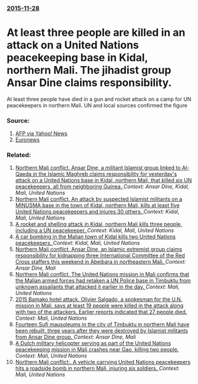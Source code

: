 ### [2015-11-28](/news/2015/11/28/index.md)

# At least three people are killed in an attack on a United Nations peacekeeping base in Kidal, northern Mali. The jihadist group Ansar Dine claims responsibility. 

At least three people have died in a gun and rocket attack on a camp for UN peacekeepers in northern Mali. UN and local sources confirmed the figure


### Source:

1. [AFP via Yahoo! News](http://news.yahoo.com/jihadist-group-ansar-dine-claims-deadly-attack-un-184641376.html;_ylt=AwrC1Cl9.VlWCXEAMlLQtDMD;_ylu=X3oDMTByOHZyb21tBGNvbG8DYmYxBHBvcwMxBHZ0aWQDBHNlYwNzcg--)
2. [Euronews](http://www.euronews.com/2015/11/28/mali-un-peacekeepers-base-attacked-by-unidentified-gunmen/)

### Related:

1. [Northern Mali conflict. Ansar Dine, a militant Islamist group linked to Al-Qaeda in the Islamic Maghreb claims responsibility for yesterday's attack on a United Nations base in Kidal, northern Mali, that killed six UN peacekeepers, all from neighboring Guinea. ](/news/2016/02/13/northern-mali-conflict-ansar-dine-a-militant-islamist-group-linked-to-al-qaeda-in-the-islamic-maghreb-claims-responsibility-for-yesterday.md) _Context: Ansar Dine, Kidal, Mali, United Nations_
2. [Northern Mali conflict. An attack by suspected Islamist militants on a MINUSMA base in the town of Kidal, northern Mali, kills at least five United Nations peacekeepers and injures 30 others. ](/news/2016/02/12/northern-mali-conflict-an-attack-by-suspected-islamist-militants-on-a-minusma-base-in-the-town-of-kidal-northern-mali-kills-at-least-five.md) _Context: Kidal, Mali, United Nations_
3. [A rocket and shelling attack in Kidal, northern Mali kills three people, including a UN peacekeeper. ](/news/2015/03/8/a-rocket-and-shelling-attack-in-kidal-northern-mali-kills-three-people-including-a-un-peacekeeper.md) _Context: Kidal, Mali, United Nations_
4. [A car bombing in the Malian town of Kidal kills two United Nations peacekeepers. ](/news/2013/12/14/a-car-bombing-in-the-malian-town-of-kidal-kills-two-united-nations-peacekeepers.md) _Context: Kidal, Mali, United Nations_
5. [Northern Mali conflict. Ansar Dine, an Islamic extremist group claims responsibility for kidnapping three International Committee of the Red Cross staffers this weekend in Abeibara in northeastern Mali. ](/news/2016/04/21/northern-mali-conflict-ansar-dine-an-islamic-extremist-group-claims-responsibility-for-kidnapping-three-international-committee-of-the-red.md) _Context: Ansar Dine, Mali_
6. [Northern Mali conflict. The United Nations mission in Mali confirms that the Malian armed forces had retaken a UN Police base in Timbuktu from unknown assailants that attacked it earlier in the day. ](/news/2016/02/5/northern-mali-conflict-the-united-nations-mission-in-mali-confirms-that-the-malian-armed-forces-had-retaken-a-un-police-base-in-timbuktu-fr.md) _Context: Mali, United Nations_
7. [2015 Bamako hotel attack. Olivier Salgado, a spokesman for the U.N. mission in Mali, says at least 19 people were killed in the attack along with two of the attackers. Earlier reports indicated that 27 people died. ](/news/2015/11/21/2015-bamako-hotel-attack-olivier-salgado-a-spokesman-for-the-u-n-mission-in-mali-says-at-least-19-people-were-killed-in-the-attack-along.md) _Context: Mali, United Nations_
8. [ Fourteen Sufi mausoleums in the city of Timbuktu in northern Mali have been rebuilt, three years after they were destroyed by Islamist militants from Ansar Dine group. ](/news/2015/07/19/fourteen-sufi-mausoleums-in-the-city-of-timbuktu-in-northern-mali-have-been-rebuilt-three-years-after-they-were-destroyed-by-islamist-mili.md) _Context: Ansar Dine, Mali_
9. [A Dutch military helicopter serving as part of the United Nations peacekeeping mission in Mali crashes near Gao, killing two people. ](/news/2015/03/17/a-dutch-military-helicopter-serving-as-part-of-the-united-nations-peacekeeping-mission-in-mali-crashes-near-gao-killing-two-people.md) _Context: Mali, United Nations_
10. [Northern Mali conflict:. A vehicle carrying United Nations peacekeepers hits a roadside bomb in northern Mali, injuring six soldiers. ](/news/2015/01/4/northern-mali-conflict-a-vehicle-carrying-united-nations-peacekeepers-hits-a-roadside-bomb-in-northern-mali-injuring-six-soldiers.md) _Context: Mali, United Nations_
